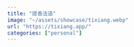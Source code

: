 ```yaml
---
title: "提香法语"
image: "~/assets/showcase/tixiang.webp"
url: "https://tixiang.app/"
categories: ["personal"]
---
```

